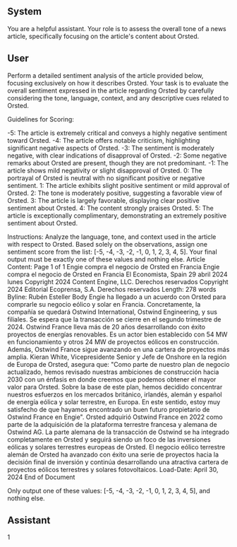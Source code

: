 ## System

You are a helpful assistant. Your role is to assess the overall tone of a news article, specifically focusing on the article's content about Orsted.

## User


Perform a detailed sentiment analysis of the article provided below, focusing exclusively on how it describes Orsted. Your task is to evaluate the overall sentiment expressed in the article regarding Orsted by carefully considering the tone, language, context, and any descriptive cues related to Orsted.

Guidelines for Scoring:

-5: The article is extremely critical and conveys a highly negative sentiment toward Orsted.
-4: The article offers notable criticism, highlighting significant negative aspects of Orsted.
-3: The sentiment is moderately negative, with clear indications of disapproval of Orsted.
-2: Some negative remarks about Orsted are present, though they are not predominant.
-1: The article shows mild negativity or slight disapproval of Orsted.
0: The portrayal of Orsted is neutral with no significant positive or negative sentiment.
1: The article exhibits slight positive sentiment or mild approval of Orsted.
2: The tone is moderately positive, suggesting a favorable view of Orsted.
3: The article is largely favorable, displaying clear positive sentiment about Orsted.
4: The content strongly praises Orsted.
5: The article is exceptionally complimentary, demonstrating an extremely positive sentiment about Orsted.

Instructions:
Analyze the language, tone, and context used in the article with respect to Orsted.
Based solely on the observations, assign one sentiment score from the list: [-5, -4, -3, -2, -1, 0, 1, 2, 3, 4, 5].
Your final output must be exactly one of these values and nothing else.
Article Content: Page 1 of 1
Engie compra el negocio de Orsted en Francia
Engie compra el negocio de Orsted en Francia
El Economista, Spain
29 abril 2024 lunes
Copyright 2024 Content Engine, LLC.
Derechos reservados
Copyright 2024 Editorial Ecoprensa, S.A. Derechos reservados
Length: 278 words
Byline: Rubén Esteller
Body
Engie ha llegado a un acuerdo con Orsted para comprarle su negocio eólico y solar en Francia. Concretamente, la 
compañía se quedará Ostwind International, Ostwind Engineering, y sus filiales. Se espera que la transacción se 
cierre en el segundo trimestre de 2024.
Ostwind France lleva más de 20 años desarrollando con éxito proyectos de energías renovables. Es un actor bien 
establecido con 54 MW en funcionamiento y otros 24 MW de proyectos eólicos en construcción. Además, Ostwind 
France sigue avanzando en una cartera de proyectos más amplia.
Kieran White, Vicepresidente Senior y Jefe de Onshore en la región de Europa de Orsted, asegura que: "Como 
parte de nuestro plan de negocio actualizado, hemos revisado nuestras ambiciones de construcción hacia 2030 
con un énfasis en donde creemos que podemos obtener el mayor valor para Orsted. Sobre la base de este plan, 
hemos decidido concentrar nuestros esfuerzos en los mercados británico, irlandés, alemán y español de energía 
eólica y solar terrestre, en Europa. En este sentido, estoy muy satisfecho de que hayamos encontrado un buen 
futuro propietario de Ostwind France en Engie".
Orsted adquirió Ostwind France en 2022 como parte de la adquisición de la plataforma terrestre francesa y 
alemana de Ostwind AG. La parte alemana de la transacción de Ostwind se ha integrado completamente en 
Orsted y seguirá siendo un foco de las inversiones eólicas y solares terrestres europeas de Orsted. El negocio 
eólico terrestre alemán de Orsted ha avanzado con éxito una serie de proyectos hacia la decisión final de inversión 
y continúa desarrollando una atractiva cartera de proyectos eólicos terrestres y solares fotovoltaicos.
Load-Date: April 30, 2024
End of Document

Only output one of these values: [-5, -4, -3, -2, -1, 0, 1, 2, 3, 4, 5], and nothing else.
                

## Assistant

1

